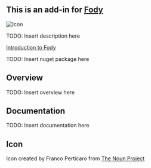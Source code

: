 ## This is an add-in for [Fody](https://github.com/Fody/Fody/) 

![Icon](https://raw.github.com/CodeContracts.Fody/master/Icon.png)

TODO: Insert description here

[Introduction to Fody](http://github.com/Fody/Fody/wiki/SampleUsage)

TODO: Insert nuget package here

## Overview

TODO: Insert overview here

## Documentation

TODO: Insert documentation here

## Icon

Icon created by Franco Perticaro from [The Noun Project](https://thenounproject.com)
